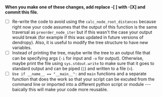 **When you make one of these changes, add replace -[ ] with -[X] and commit this file.**

- [ ] Re-write the code to avoid using the `calc_node_root_distances` because right now your code assumes that the output of this function is the same traversal as `preorder_node_iter` but if this wasn't the case your output would break (for example if this was updated in future versions of dendropy). Also, it is useful to modify the tree structure to have new variables.
- [ ] Instead of printing the tree, maybe write the tree to an output file that can be specifying args (`-i` for input and `-o` for output). Otherwise, maybe print the file using `sys.stdout.write` to make sure that it goes to standard output and can be piped (`|`) and written to a file (`>`).
- [ ] `Use if __name__ == "__main__":` and `main` functions and a separate function that does the work so that your script can be excuted from the command line or imported into a different python script or module --- baically this will make your code more reusable. 
